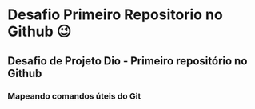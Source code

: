 # Desafio Primeiro Repositorio no Github 😉

## Desafio de Projeto Dio - Primeiro repositório no Github

### Mapeando comandos úteis do Git

